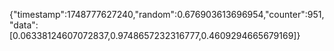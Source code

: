 {"timestamp":1748777627240,"random":0.676903613696954,"counter":951,"data":[0.06338124607072837,0.9748657232316777,0.4609294665679169]}
